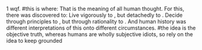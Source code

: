 1 wqf. #this is where:
That is the meaning of all human thought. For this, there was discovered to: Live vigorously to , but detachedly to . Decide through principles to , but through rationality to . And human history was different interpretations of this onto different circumstances.
#the idea is the objective truth, whereas humans are wholly subjective idiots, so rely on the idea to keep grounded


